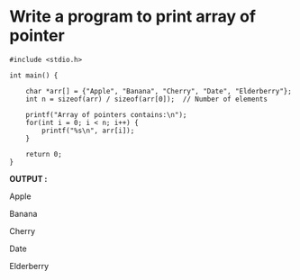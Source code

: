 # Write a program to print array of pointer

```
#include <stdio.h>

int main() {
    
    char *arr[] = {"Apple", "Banana", "Cherry", "Date", "Elderberry"};
    int n = sizeof(arr) / sizeof(arr[0]);  // Number of elements

    printf("Array of pointers contains:\n");
    for(int i = 0; i < n; i++) {
        printf("%s\n", arr[i]);
    }

    return 0;
}

```

__OUTPUT :__

Apple

Banana

Cherry

Date

Elderberry
